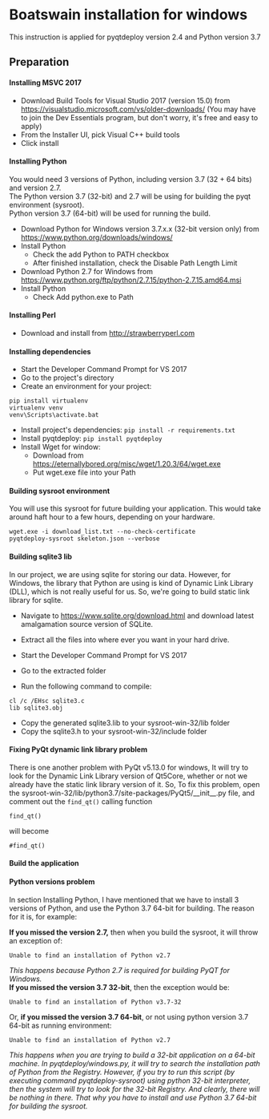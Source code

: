 # Boatswain installation for windows  
This instruction is applied for pyqtdeploy version 2.4 and Python version 3.7
## Preparation  
#### Installing MSVC 2017
+ Download Build Tools for Visual Studio 2017 (version 15.0) from https://visualstudio.microsoft.com/vs/older-downloads/ (You may have to join the Dev Essentials program, but don't worry, it's free and easy to apply)  
+ From the Installer UI, pick Visual C++ build tools  
+ Click install  
#### Installing Python  
You would need 3 versions of Python, including version 3.7 (32 + 64 bits) and version 2.7.   
The Python version 3.7 (32-bit) and 2.7 will be using for building the pyqt environment (sysroot).   
Python version 3.7 (64-bit) will be used for running the build.  
+ Download Python for Windows version 3.7.x.x (32-bit version only) from https://www.python.org/downloads/windows/  
+ Install Python   
  + Check the add Python to PATH checkbox  
  + After finished installation, check the Disable Path Length Limit  
+ Download Python 2.7 for Windows from https://www.python.org/ftp/python/2.7.15/python-2.7.15.amd64.msi  
+ Install Python  
  + Check Add python.exe to Path  
#### Installing Perl  
+ Download and install from http://strawberryperl.com  
#### Installing dependencies  
+ Start the Developer Command Prompt for VS 2017  
+ Go to the project's directory  
+ Create an environment for your project:   
```  
pip install virtualenv  
virtualenv venv  
venv\Scripts\activate.bat  
```  
+ Install project's dependencies: `pip install -r requirements.txt`  
+ Install pyqtdeploy: `pip install pyqtdeploy`  
+ Install Wget for window:   
  + Download from https://eternallybored.org/misc/wget/1.20.3/64/wget.exe  
  + Put wget.exe file into your Path  
  
#### Building sysroot environment  
You will use this sysroot for future building your application. This would take around haft hour to a few hours, depending on your hardware.  
```  
wget.exe -i download_list.txt --no-check-certificate  
pyqtdeploy-sysroot skeleton.json --verbose  
```  

#### Building sqlite3 lib 
In our project, we are using sqlite for storing our data. However, for Windows, the library that Python are using is kind of Dynamic Link Library (DLL), which is not really useful for us. So, we're going to build static link library for sqlite.

+ Navigate to https://www.sqlite.org/download.html and download latest amalgamation source version of SQLite.
+ Extract all the files into where ever you want in your hard drive.

+ Start the Developer Command Prompt for VS 2017
+ Go to the extracted folder
+ Run the following command to compile:
```
cl /c /EHsc sqlite3.c
lib sqlite3.obj
``` 
+ Copy the generated sqlite3.lib to your sysroot-win-32/lib folder
+ Copy the sqlite3.h to your sysroot-win-32/include folder
  
#### Fixing PyQt dynamic link library problem
There is one another problem with PyQt v5.13.0 for windows, It will try to
look for the Dynamic Link Library version of Qt5Core, whether or not we already have the static link library version of it. 
So, To fix this problem, open the sysroot-win-32/lib/python3.7/site-packages/PyQt5/\_\_init\_\_.py file, and comment out the `find_qt()` calling function

```
find_qt()
``` 
will become
```
#find_qt()
```
  
#### Build the application
  
#### Python versions problem  
In section Installing Python, I have mentioned that we have to install 3 versions of Python, and use the Python 3.7 64-bit for building. The reason for it is, for example:  
  
**If you missed the version 2.7,** then when you build the sysroot, it will throw an exception of:  
```  
Unable to find an installation of Python v2.7  
```  
_This happens because Python 2.7 is required for building PyQT for Windows._  
  **If you missed the version 3.7 32-bit**, then the exception would be:  
```  
Unable to find an installation of Python v3.7-32  
```  
Or, **if you missed the version 3.7 64-bit**, or not using python version 3.7 64-bit as running environment:
```  
Unable to find an installation of Python v2.7  
```
_This happens when you are trying to build a 32-bit application on a 64-bit machine. In pyqtdeploy/windows.py, it will try to search the installation path of Python from the Registry. However, if you try to run this script (by executing command pyqtdeploy-sysroot) using python 32-bit interpreter, then the system will try to look for the 32-bit Registry. And clearly, there will be nothing in there. That why you have to install and use Python 3.7 64-bit for building the sysroot._